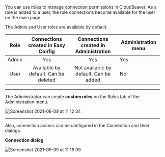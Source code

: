 You can use roles to manage connection permissions in CloudBeaver. As a role is added to a user, the role connections become available for the user on the main page. 

The Admin and User roles are available by default.

|  Role |   Connections created in Easy Config |  Connections created in Administration   | Administration menu |
|:-----:|:------------------------------------:|:----------------------------------------:|---------------------|
| Admin | Yes                                  | Yes                                      |         Yes         |
|  User | Available by default. Can be deleted | Not available by default. Can be added   |          No         |


---
The Administrator can create **custom roles** on the Roles tab of the Administration menu.

![Screenshot 2021-09-09 at 11 12 34](https://user-images.githubusercontent.com/51405061/132648834-284f04ea-9b9a-49c8-ada0-801b4c0fa138.png)


---
Also, connection access can be configured in the Connection and User dialogs.

**Connection dialog**

![Screenshot 2021-09-09 at 11 16 09](https://user-images.githubusercontent.com/51405061/132649399-e3ff2fd4-aef7-4346-a243-1f1fe4600d11.png)